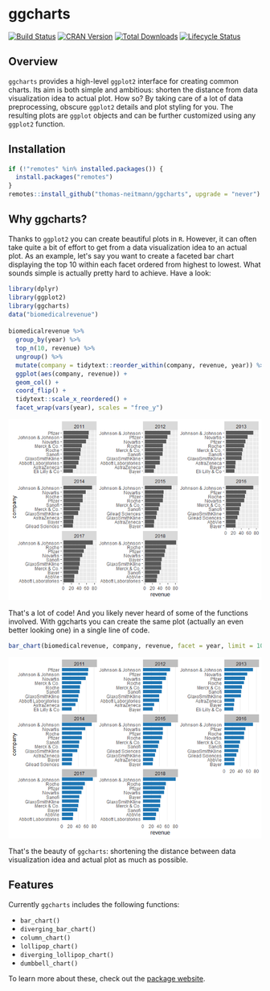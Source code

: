 ggcharts
================

[![Build Status](https://travis-ci.com/thomas-neitmann/ggcharts.svg?branch=master)](https://travis-ci.com/thomas-neitmann/ggcharts) [![CRAN Version](https://www.r-pkg.org/badges/version/ggcharts?color=green)](https://cran.r-project.org/package=ggcharts) [![Total Downloads](http://cranlogs.r-pkg.org/badges/grand-total/ggcharts?color=green)](https://cran.r-project.org/package=ggcharts) [![Lifecycle Status](https://img.shields.io/badge/lifecycle-experimental-orange.svg)](https://www.tidyverse.org/lifecycle/#experimental)

Overview
--------

`ggcharts` provides a high-level `ggplot2` interface for creating common charts. Its aim is both simple and ambitious: shorten the distance from data visualization idea to actual plot. How so? By taking care of a lot of data preprocessing, obscure `ggplot2` details and plot styling for you. The resulting plots are `ggplot` objects and can be further customized using any `ggplot2` function.

Installation
------------

``` r
if (!"remotes" %in% installed.packages()) {
  install.packages("remotes")
}
remotes::install_github("thomas-neitmann/ggcharts", upgrade = "never")
```

Why ggcharts?
-------------

Thanks to `ggplot2` you can create beautiful plots in `R`. However, it can often take quite a bit of effort to get from a data visualization idea to an actual plot. As an example, let's say you want to create a faceted bar chart displaying the top 10 within each facet ordered from highest to lowest. What sounds simple is actually pretty hard to achieve. Have a look:

``` r
library(dplyr)
library(ggplot2)
library(ggcharts)
data("biomedicalrevenue")

biomedicalrevenue %>%
  group_by(year) %>%
  top_n(10, revenue) %>%
  ungroup() %>%
  mutate(company = tidytext::reorder_within(company, revenue, year)) %>%
  ggplot(aes(company, revenue)) +
  geom_col() +
  coord_flip() +
  tidytext::scale_x_reordered() +
  facet_wrap(vars(year), scales = "free_y")
```

![](man/figures/README-motivation-1.png)

That's a lot of code! And you likely never heard of some of the functions involved. With ggcharts you can create the same plot (actually an even better looking one) in a single line of code.

``` r
bar_chart(biomedicalrevenue, company, revenue, facet = year, limit = 10)
```

![](man/figures/README-motivation_continued-1.png)

That's the beauty of `ggcharts`: shortening the distance between data visualization idea and actual plot as much as possible.

Features
--------

Currently `ggcharts` includes the following functions:

-   `bar_chart()`
-   `diverging_bar_chart()`
-   `column_chart()`
-   `lollipop_chart()`
-   `diverging_lollipop_chart()`
-   `dumbbell_chart()`

To learn more about these, check out the [package website](https://thomas-neitmann.github.io/ggcharts/reference/index.html).
